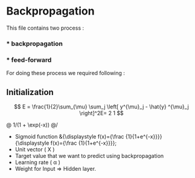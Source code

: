 # Backpropagation
This file contains two process :
### * backpropagation  
### * feed-forward

For doing these process we required following :
## Initialization
$$ E = \frac{1}{2}\sum_{\mu} \sum_j \left[ y^{\mu}_j - \hat{y} ^{\mu}_j \right]^2E= 
2
1 $$

@ 1/(1 + \exp(-x)) @/
* Sigmoid function
&{\displaystyle f(x)={\frac {1}{1+e^{-x}}}} {\displaystyle f(x)={\frac {1}{1+e^{-x}}}};
* Unit vector ( X )
* Target value that we want to predict using backpropagation
* Learning rate ( &alpha; )
* Weight for Input &Rightarrow; Hidden layer.
